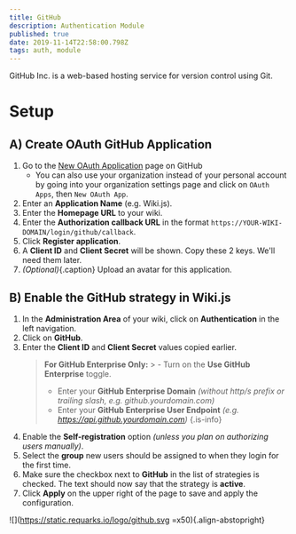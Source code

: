 ```yaml
---
title: GitHub
description: Authentication Module
published: true
date: 2019-11-14T22:58:00.798Z
tags: auth, module
---
```


GitHub Inc. is a web-based hosting service for version control using Git.

# Setup

## A) Create OAuth GitHub Application

1. Go to the [New OAuth Application](https://github.com/settings/applications/new) page on GitHub
 	- You can also use your organization instead of your personal account by going into your organization settings page and click on `OAuth Apps`, then `New OAuth App`.
1. Enter an **Application Name** (e.g. Wiki.js).
1. Enter the **Homepage URL** to your wiki.
1. Enter the **Authorization callback URL** in the format `https://YOUR-WIKI-DOMAIN/login/github/callback`.
1. Click **Register application**.
1. A **Client ID** and **Client Secret** will be shown. Copy these 2 keys. We'll need them later.
1. *(Optional)*{.caption} Upload an avatar for this application.

## B) Enable the GitHub strategy in Wiki.js

1. In the **Administration Area** of your wiki, click on **Authentication** in the left navigation.
1. Click on **GitHub**.
1. Enter the **Client ID** and **Client Secret** values copied earlier.
	> **For GitHub Enterprise Only:**
		> - Turn on the **Use GitHub Enterprise** toggle.
  	> - Enter your **GitHub Enterprise Domain** *(without http/s prefix or trailing slash, e.g. github.yourdomain.com)*
    > - Enter your **GitHub Enterprise User Endpoint** *(e.g. https://api.github.yourdomain.com)*
	{.is-info}
1. Enable the **Self-registration** option *(unless you plan on authorizing users manually)*.
1. Select the **group** new users should be assigned to when they login for the first time.
1. Make sure the checkbox next to **GitHub** in the list of strategies is checked. The text should now say that the strategy is **active**.
1. Click **Apply** on the upper right of the page to save and apply the configuration.

![](https://static.requarks.io/logo/github.svg =x50){.align-abstopright}